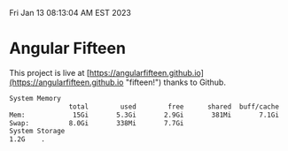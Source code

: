 Fri Jan 13 08:13:04 AM EST 2023

# Angular Fifteen


This project is live at [https://angularfifteen.github.io](https://angularfifteen.github.io "fifteen!") thanks to Github.

```bash
System Memory
               total        used        free      shared  buff/cache   available
Mem:            15Gi       5.3Gi       2.9Gi       381Mi       7.1Gi       9.3Gi
Swap:          8.0Gi       338Mi       7.7Gi
System Storage
1.2G	.
```
